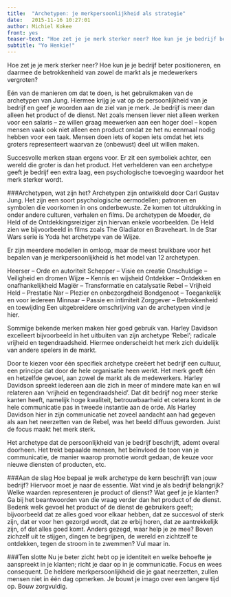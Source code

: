 ```yaml
---
title:  "Archetypen: je merkpersoonlijkheid als strategie"
date:   2015-11-16 10:27:01
author: Michiel Kokee
front: yes
teaser-text: "Hoe zet je je merk sterker neer? Hoe kun je je bedrijf beter positioneren, en daarmee de betrokkenheid van zowel de markt als je medewerkers vergroten?"
subtitle: "Yo Henkie!"
---
```

Hoe zet je je merk sterker neer? Hoe kun je je bedrijf beter positioneren, en daarmee de betrokkenheid van zowel de markt als je medewerkers vergroten?

Eén van de manieren om dat te doen, is het gebruikmaken van de archetypen van Jung. Hiermee krijg je vat op de persoonlijkheid van je bedrijf en geef je woorden aan de ziel van je merk. Je bedrijf is meer dan alleen het product of de dienst. Net zoals mensen liever niet alleen werken voor een salaris – ze willen graag meewerken aan een hoger doel – kopen mensen vaak ook niet alleen een product omdat ze het nu eenmaal nodig hebben voor een taak. Mensen doen iets of kopen iets omdat het iets groters representeert waarvan ze (onbewust) deel uit willen maken.

Succesvolle merken staan ergens voor. Er zit een symboliek achter, een wereld die groter is dan het product. Het verhelderen van een archetype geeft je bedrijf een extra laag, een psychologische toevoeging waardoor het merk sterker wordt.

###Archetypen, wat zijn het?
Archetypen zijn ontwikkeld door Carl Gustav Jung. Het zijn een soort psychologische oermodellen; patronen en symbolen die voorkomen in ons onderbewuste. Ze komen tot uitdrukking in onder andere culturen, verhalen en films. De archetypen de Moeder, de Held of de Ontdekkingsreiziger zijn hiervan enkele voorbeelden. De Held zien we bijvoorbeeld in films zoals The Gladiator en Braveheart. In de Star Wars serie is Yoda het archetype van de Wijze.

Er zijn meerdere modellen in omloop, maar de meest bruikbare voor het bepalen van je merkpersoonlijkheid is het model van 12 archetypen. 

Heerser – Orde en autoriteit
Schepper – Visie en creatie
Onschuldige – Veiligheid en dromen
Wijze – Kennis en wijsheid
Ontdekker – Ontdekken en onafhankelijkheid
Magiër – Transformatie en catalysatie
Rebel – Vrijheid
Held – Prestatie
Nar – Plezier en onbezorgdheid
Bondgenoot – Toegankelijk en voor iedereen
Minnaar – Passie en intimiteit
Zorggever – Betrokkenheid en toewijding
Een uitgebreidere omschrijving van de archetypen vind je hier.

Sommige bekende merken maken hier goed gebruik van. Harley Davidson excelleert bijvoorbeeld in het uitbuiten van zijn archetype ‘Rebel’; radicale vrijheid en tegendraadsheid. Hiermee onderscheidt het merk zich duidelijk van andere spelers in de markt.

Door te kiezen voor één specifiek archetype creëert het bedrijf een cultuur, een principe dat door de hele organisatie heen werkt. Het merk geeft één en hetzelfde gevoel, aan zowel de markt als de medewerkers. Harley Davidson spreekt iedereen aan die zich in meer of mindere mate kan en wil relateren aan ‘vrijheid en tegendraadsheid’. Dat dit bedrijf nog meer sterke kanten heeft, namelijk hoge kwaliteit, betrouwbaarheid et cetera komt in de hele communicatie pas in tweede instantie aan de orde. Als Harley Davidson hier in zijn communicatie net zoveel aandacht aan had gegeven als aan het neerzetten van de Rebel, was het beeld diffuus geworden. Juist de focus maakt het merk sterk. 

Het archetype dat de persoonlijkheid van je bedrijf beschrijft, ademt overal doorheen. Het trekt bepaalde mensen, het beïnvloed de toon van je communicatie, de manier waarop promotie wordt gedaan, de keuze voor nieuwe diensten of producten, etc.

###Aan de slag
Hoe bepaal je welk archetype de kern beschrijft van jouw bedrijf? Hiervoor moet je naar de essentie. Wat vind je als bedrijf belangrijk? Welke waarden representeren je product of dienst? Wat geef je je klanten? Ga bij het beantwoorden van die vraag verder dan het product of de dienst. Bedenk welk gevoel het product of de dienst de gebruikers geeft; bijvoorbeeld dat ze alles goed voor elkaar hebben, dat ze succesvol of sterk zijn, dat er voor hen gezorgd wordt, dat ze erbij horen, dat ze aantrekkelijk zijn, of dat alles goed komt. Anders gezegd, waar help je ze mee? Boven zichzelf uit te stijgen, dingen te begrijpen, de wereld en zichtzelf te ontdekken, tegen de stroom in te zwemmen? Vul maar in.

###Ten slotte
Nu je beter zicht hebt op je identiteit en welke behoefte je aanspreekt in je klanten; richt je daar op in je communicatie. Focus en wees consequent. De heldere merkpersoonlijkheid die je gaat neerzetten, zullen mensen niet in één dag opmerken. Je bouwt je imago over een langere tijd op. Bouw zorgvuldig.

